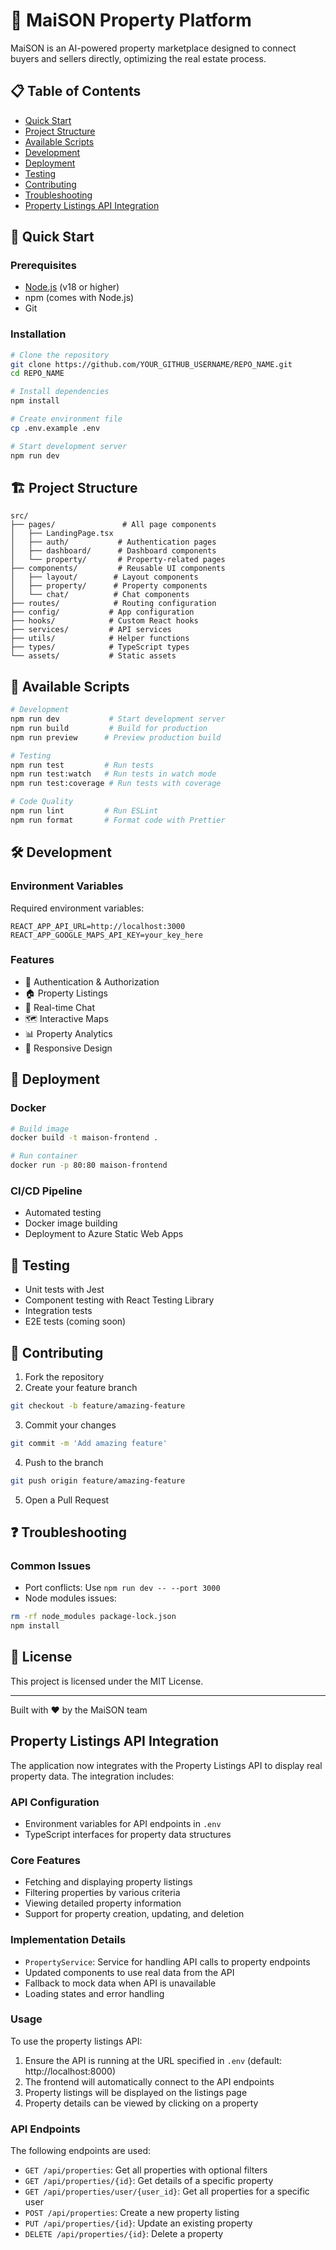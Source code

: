 # 🏡 MaiSON Property Platform

MaiSON is an AI-powered property marketplace designed to connect buyers and sellers directly, optimizing the real estate process.

## 📋 Table of Contents
- [Quick Start](#-quick-start)
- [Project Structure](#-project-structure)
- [Available Scripts](#-available-scripts)
- [Development](#-development)
- [Deployment](#-deployment)
- [Testing](#-testing)
- [Contributing](#-contributing)
- [Troubleshooting](#-troubleshooting)
- [Property Listings API Integration](#-property-listings-api-integration)
 
## 🚀 Quick Start

### Prerequisites
- [Node.js](https://nodejs.org/) (v18 or higher)
- npm (comes with Node.js)
- Git

### Installation

```bash
# Clone the repository
git clone https://github.com/YOUR_GITHUB_USERNAME/REPO_NAME.git
cd REPO_NAME

# Install dependencies
npm install

# Create environment file
cp .env.example .env

# Start development server
npm run dev
```

## 🏗 Project Structure
```
src/
├── pages/               # All page components
│   ├── LandingPage.tsx
│   ├── auth/           # Authentication pages
│   ├── dashboard/      # Dashboard components
│   └── property/       # Property-related pages
├── components/         # Reusable UI components
│   ├── layout/        # Layout components
│   ├── property/      # Property components
│   └── chat/          # Chat components
├── routes/            # Routing configuration
├── config/           # App configuration
├── hooks/            # Custom React hooks
├── services/         # API services
├── utils/            # Helper functions
├── types/            # TypeScript types
└── assets/           # Static assets
```

## 📜 Available Scripts

```bash
# Development
npm run dev           # Start development server
npm run build         # Build for production
npm run preview      # Preview production build

# Testing
npm run test         # Run tests
npm run test:watch   # Run tests in watch mode
npm run test:coverage # Run tests with coverage

# Code Quality
npm run lint         # Run ESLint
npm run format       # Format code with Prettier
```

## 🛠 Development

### Environment Variables
Required environment variables:
```env
REACT_APP_API_URL=http://localhost:3000
REACT_APP_GOOGLE_MAPS_API_KEY=your_key_here
```

### Features
- 🔐 Authentication & Authorization
- 🏠 Property Listings
- 💬 Real-time Chat
- 🗺 Interactive Maps
- 📊 Property Analytics
- 📱 Responsive Design

## 🚀 Deployment

### Docker
```bash
# Build image
docker build -t maison-frontend .

# Run container
docker run -p 80:80 maison-frontend
```

### CI/CD Pipeline
- Automated testing
- Docker image building
- Deployment to Azure Static Web Apps

## 🧪 Testing
- Unit tests with Jest
- Component testing with React Testing Library
- Integration tests
- E2E tests (coming soon)

## 👥 Contributing

1. Fork the repository
2. Create your feature branch
```bash
git checkout -b feature/amazing-feature
```
3. Commit your changes
```bash
git commit -m 'Add amazing feature'
```
4. Push to the branch
```bash
git push origin feature/amazing-feature
```
5. Open a Pull Request

## ❓ Troubleshooting

### Common Issues
- Port conflicts: Use `npm run dev -- --port 3000`
- Node modules issues: 
```bash
rm -rf node_modules package-lock.json
npm install
```

## 📝 License
This project is licensed under the MIT License.

---

Built with ❤️ by the MaiSON team

## Property Listings API Integration

The application now integrates with the Property Listings API to display real property data. The integration includes:

### API Configuration
- Environment variables for API endpoints in `.env`
- TypeScript interfaces for property data structures

### Core Features
- Fetching and displaying property listings
- Filtering properties by various criteria
- Viewing detailed property information
- Support for property creation, updating, and deletion

### Implementation Details
- `PropertyService`: Service for handling API calls to property endpoints
- Updated components to use real data from the API
- Fallback to mock data when API is unavailable
- Loading states and error handling

### Usage
To use the property listings API:

1. Ensure the API is running at the URL specified in `.env` (default: http://localhost:8000)
2. The frontend will automatically connect to the API endpoints
3. Property listings will be displayed on the listings page
4. Property details can be viewed by clicking on a property

### API Endpoints
The following endpoints are used:

- `GET /api/properties`: Get all properties with optional filters
- `GET /api/properties/{id}`: Get details of a specific property
- `GET /api/properties/user/{user_id}`: Get all properties for a specific user
- `POST /api/properties`: Create a new property listing
- `PUT /api/properties/{id}`: Update an existing property
- `DELETE /api/properties/{id}`: Delete a property

